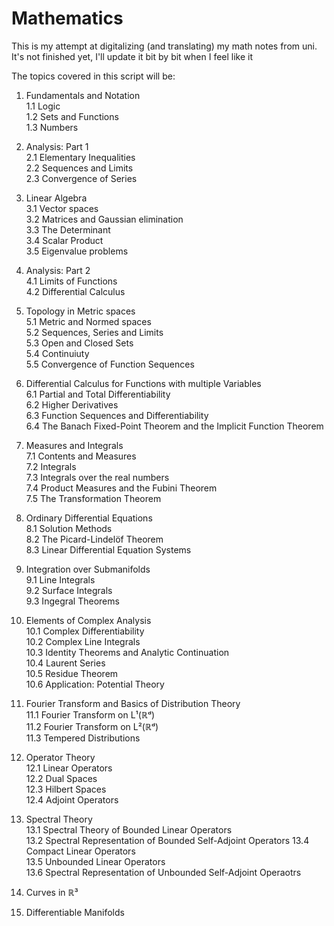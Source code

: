 # Mathematics

This is my attempt at digitalizing (and translating) my math notes from uni. It's not finished yet, I'll update it bit by bit when I feel like it

The topics covered in this script will be:
1. Fundamentals and Notation  
   1.1 Logic  
   1.2 Sets and Functions  
   1.3 Numbers

2. Analysis: Part 1  
   2.1 Elementary Inequalities  
   2.2 Sequences and Limits  
   2.3 Convergence of Series

3. Linear Algebra  
   3.1 Vector spaces  
   3.2 Matrices and Gaussian elimination  
   3.3 The Determinant  
   3.4 Scalar Product  
   3.5 Eigenvalue problems

4. Analysis: Part 2  
   4.1 Limits of Functions  
   4.2 Differential Calculus

5. Topology in Metric spaces  
   5.1 Metric and Normed spaces  
   5.2 Sequences, Series and Limits  
   5.3 Open and Closed Sets  
   5.4 Continuiuty  
   5.5 Convergence of Function Sequences

6. Differential Calculus for Functions with multiple Variables  
   6.1 Partial and Total Differentiability  
   6.2 Higher Derivatives  
   6.3 Function Sequences and Differentiability  
   6.4 The Banach Fixed-Point Theorem and the Implicit Function Theorem

7. Measures and Integrals  
   7.1 Contents and Measures  
   7.2 Integrals  
   7.3 Integrals over the real numbers  
   7.4 Product Measures and the Fubini Theorem  
   7.5 The Transformation Theorem

8. Ordinary Differential Equations  
   8.1 Solution Methods  
   8.2 The Picard-Lindelöf Theorem  
   8.3 Linear Differential Equation Systems

9. Integration over Submanifolds  
   9.1 Line Integrals  
   9.2 Surface Integrals  
   9.3 Ingegral Theorems

10. Elements of Complex Analysis  
   10.1 Complex Differentiability  
   10.2 Complex Line Integrals  
   10.3 Identity Theorems and Analytic Continuation  
   10.4 Laurent Series  
   10.5 Residue Theorem  
   10.6 Application: Potential Theory

11. Fourier Transform and Basics of Distribution Theory  
   11.1 Fourier Transform on L¹(ℝᵈ)  
   11.2 Fourier Transform on L²(ℝᵈ)  
   11.3 Tempered Distributions

12. Operator Theory  
   12.1 Linear Operators  
   12.2 Dual Spaces  
   12.3 Hilbert Spaces  
   12.4 Adjoint Operators

13. Spectral Theory  
   13.1 Spectral Theory of Bounded Linear Operators  
   13.2 Spectral Representation of Bounded Self-Adjoint Operators
   13.4 Compact Linear Operators  
   13.5 Unbounded Linear Operators  
   13.6 Spectral Representation of Unbounded Self-Adjoint Operaotrs

14. Curves in ℝ³
15. Differentiable Manifolds